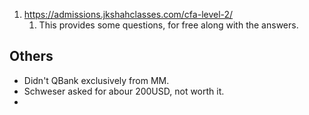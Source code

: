 
1. https://admissions.jkshahclasses.com/cfa-level-2/
	1. This provides some questions, for free along with the answers. 


## Others
- Didn't QBank exclusively from MM.
- Schweser asked for abour 200USD, not worth it.  
- 

